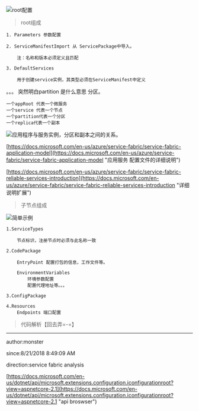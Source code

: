 
![root配置](https://i.imgur.com/TkQa6s9.png)



> root组成

	1. Parameters 参数配置

	2. ServiceManifestImport 从 ServicePackage中导入。
	
		注：名称和版本必须定义且匹配

	3. DefaultServices

		用于创建service实例，其类型必须在ServiceManifest中定义

。。。 突然明白partition 是什么意思 分区。

	一个appRoot 代表一个微服务
	一个service 代表一个节点
	一个partition代表一个分区
	一个replica代表一个副本

![应用程序与服务实例，分区和副本之间的关系。](https://docs.microsoft.com/en-us/azure/service-fabric/media/service-fabric-application-model/cluster-application-instances.png)

[https://docs.microsoft.com/en-us/azure/service-fabric/service-fabric-application-model](https://docs.microsoft.com/en-us/azure/service-fabric/service-fabric-application-model "应用服务 配置文件的详细说明")

[https://docs.microsoft.com/en-us/azure/service-fabric/service-fabric-reliable-services-introduction](https://docs.microsoft.com/en-us/azure/service-fabric/service-fabric-reliable-services-introduction "详细说明扩展")

> 子节点组成

![简单示例](https://i.imgur.com/NPbIRSg.png)

	1.ServiceTypes

		节点标识，注册节点时必须与此名称一致

	2.CodePackage
		
		EntryPoint 配置打包的信息，工作文件等。

		EnvironmentVariables
			环境参数配置			
			配置代理地址等。。。

	3.ConfigPackage

	4.Resources 
		Endpoints 端口配置

> 代码解析【回去弄=-=】

----------
author:monster

since:8/21/2018 8:49:09 AM 

direction:service fabric analysis

[https://docs.microsoft.com/en-us/dotnet/api/microsoft.extensions.configuration.iconfigurationroot?view=aspnetcore-2.1](https://docs.microsoft.com/en-us/dotnet/api/microsoft.extensions.configuration.iconfigurationroot?view=aspnetcore-2.1 "api broswser")
